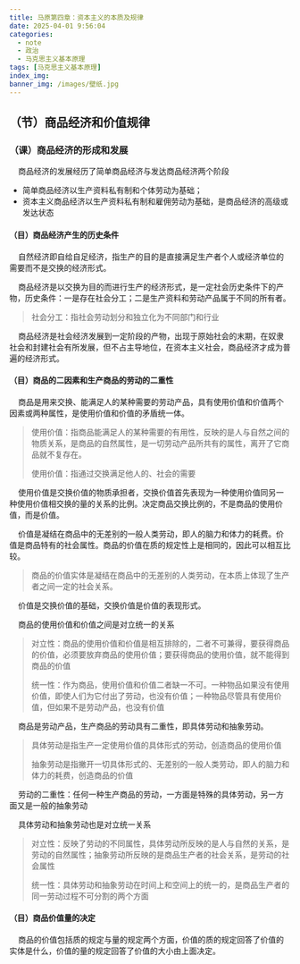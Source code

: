 ```yaml
---
title: 马原第四章：资本主义的本质及规律
date: 2025-04-01 9:56:04
categories:
  - note
  - 政治
  - 马克思主义基本原理
tags: [马克思主义基本原理]
index_img:
banner_img: /images/壁纸.jpg
---
```


## （节）商品经济和价值规律

### （课）商品经济的形成和发展

&nbsp;&nbsp;&nbsp;&nbsp;商品经济的发展经历了简单商品经济与发达商品经济两个阶段

- 简单商品经济以生产资料私有制和个体劳动为基础；
- 资本主义商品经济以生产资料私有制和雇佣劳动为基础，是商品经济的高级或发达状态

#### （目）商品经济产生的历史条件

&nbsp;&nbsp;&nbsp;&nbsp;自然经济即自给自足经济，指生产的目的是直接满足生产者个人或经济单位的需要而不是交换的经济形式。

&nbsp;&nbsp;&nbsp;&nbsp;商品经济是以交换为目的而进行生产的经济形式，是一定社会历史条件下的产物，历史条件：一是存在社会分工；二是生产资料和劳动产品属于不同的所有者。

> 社会分工：指社会劳动划分和独立化为不同部门和行业

&nbsp;&nbsp;&nbsp;&nbsp;商品经济是社会经济发展到一定阶段的产物，出现于原始社会的末期，在奴隶社会和封建社会有所发展，但不占主导地位，在资本主义社会，商品经济才成为普遍的经济形式。

#### （目）商品的二因素和生产商品的劳动的二重性

&nbsp;&nbsp;&nbsp;&nbsp;商品是用来交换、能满足人的某种需要的劳动产品，具有使用价值和价值两个因素或两种属性，是使用价值和价值的矛盾统一体。

> 使用价值：指商品能满足人的某种需要的有用性，反映的是人与自然之间的物质关系，是商品的自然属性，是一切劳动产品所共有的属性，离开了它商品就不复存在。
>
> 使用价值：指通过交换满足他人的、社会的需要

&nbsp;&nbsp;&nbsp;&nbsp;使用价值是交换价值的物质承担者，交换价值首先表现为一种使用价值同另一种使用价值相交换的量的关系的比例。决定商品交换比例的，不是商品的使用价值，而是价值。

&nbsp;&nbsp;&nbsp;&nbsp;价值是凝结在商品中的无差别的一般人类劳动，即人的脑力和体力的耗费。价值是商品特有的社会属性。商品的价值在质的规定性上是相同的，因此可以相互比较。

> 商品的价值实体是凝结在商品中的无差别的人类劳动，在本质上体现了生产者之间一定的社会关系。

&nbsp;&nbsp;&nbsp;&nbsp;价值是交换价值的基础，交换价值是价值的表现形式。

&nbsp;&nbsp;&nbsp;&nbsp;商品的使用价值和价值之间是对立统一的关系

> 对立性：商品的使用价值和价值是相互排除的，二者不可兼得，要获得商品的价值，必须要放弃商品的使用价值；要获得商品的使用价值，就不能得到商品的价值
>
> 统一性：作为商品，使用价值和价值二者缺一不可。一种物品如果没有使用价值，即使人们为它付出了劳动，也没有价值；一种物品尽管具有使用价值，但如果不是劳动产品，也没有价值

&nbsp;&nbsp;&nbsp;&nbsp;商品是劳动产品，生产商品的劳动具有二重性，即具体劳动和抽象劳动。

> 具体劳动是指生产一定使用价值的具体形式的劳动，创造商品的使用价值
>
> 抽象劳动是指撇开一切具体形式的、无差别的一般人类劳动，即人的脑力和体力的耗费，创造商品的价值

&nbsp;&nbsp;&nbsp;&nbsp;劳动的二重性：任何一种生产商品的劳动，一方面是特殊的具体劳动，另一方面又是一般的抽象劳动

&nbsp;&nbsp;&nbsp;&nbsp;具体劳动和抽象劳动也是对立统一关系

> 对立性：反映了劳动的不同属性，具体劳动所反映的是人与自然的关系，是劳动的自然属性；抽象劳动所反映的是商品生产者的社会关系，是劳动的社会属性
>
> 统一性：具体劳动和抽象劳动在时间上和空间上的统一的，是商品生产者的同一劳动过程不可分割的两个方面

#### （目）商品价值量的决定

&nbsp;&nbsp;&nbsp;&nbsp;商品的价值包括质的规定与量的规定两个方面，价值的质的规定回答了价值的实体是什么，价值的量的规定回答了价值的大小由上面决定。